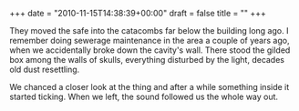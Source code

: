 +++
date = "2010-11-15T14:38:39+00:00"
draft = false
title = ""
+++
<p>They moved the safe into the catacombs far below the building long ago. I remember doing sewerage maintenance in the area a couple of years ago, when we accidentally broke down the cavity's wall. There stood the gilded box among the walls of skulls, everything disturbed by the light, decades old dust resettling.</p>&#13;
<p>We chanced a closer look at the thing and after a while something inside it started ticking. When we left, the sound followed us the whole way out.</p> 
